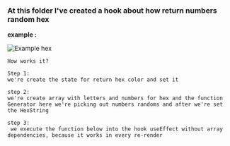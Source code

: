 ### At this folder I've created a hook about how return numbers random hex

**example :**

![Example hex]("https://upload.wikimedia.org/wikipedia/commons/thumb/e/eb/Hexadecimal_multiplication_table.svg/2000px-Hexadecimal_multiplication_table.svg.png")

    How works it?

    Step 1:
    we're create the state for return hex color and set it

    step 2:
    we're create array with letters and numbers for hex and the function Generator here we're picking out numbers randoms and after we're set the HexString       

    step 3: 
     we execute the function below into the hook useEffect without array dependencies, because it works in every re-render 



